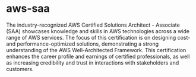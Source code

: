 # aws-saa
The industry-recognized AWS Certified Solutions Architect - Associate (SAA) showcases knowledge and skills in AWS technologies across a wide range of AWS services. The focus of this certification is on designing cost- and performance-optimized solutions, demonstrating a strong understanding of the AWS Well-Architected Framework. This certification enhances the career profile and earnings of certified professionals, as well as increasing credibility and trust in interactions with stakeholders and customers.
